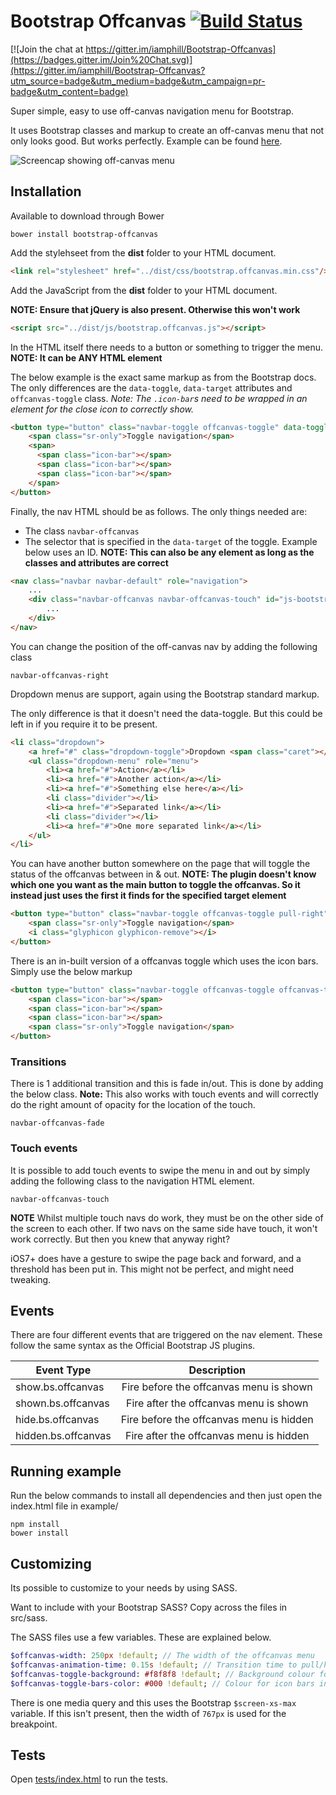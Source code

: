 # Bootstrap Offcanvas [![Build Status](https://travis-ci.org/iamphill/Bootstrap-Offcanvas.svg?branch=master)](https://travis-ci.org/iamphill/Bootstrap-Offcanvas)

[![Join the chat at https://gitter.im/iamphill/Bootstrap-Offcanvas](https://badges.gitter.im/Join%20Chat.svg)](https://gitter.im/iamphill/Bootstrap-Offcanvas?utm_source=badge&utm_medium=badge&utm_campaign=pr-badge&utm_content=badge)

Super simple, easy to use off-canvas navigation menu for Bootstrap.

It uses Bootstrap classes and markup to create an off-canvas menu that not only looks good. But works perfectly. Example can be found [here](http://iamphill.github.io/Bootstrap-Offcanvas/example.html).

![Screencap showing off-canvas menu](https://raw.githubusercontent.com/iamphill/Bootstrap-Offcanvas/master/screencap.gif)

## Installation

Available to download through Bower

```
bower install bootstrap-offcanvas
```

Add the stylehseet from the **dist** folder to your HTML document.

```html
<link rel="stylesheet" href="../dist/css/bootstrap.offcanvas.min.css"/>
```

Add the JavaScript from the **dist** folder to your HTML document.

**NOTE: Ensure that jQuery is also present. Otherwise this won't work**

```html
<script src="../dist/js/bootstrap.offcanvas.js"></script>
```

In the HTML itself there needs to a button or something to trigger the menu.
**NOTE: It can be ANY HTML element**

The below example is the exact same markup as from the Bootstrap docs. The only differences are the `data-toggle`, `data-target` attributes and `offcanvas-toggle` class. *Note: The `.icon-bar`s need to be wrapped in an element for the close icon to correctly show.*

```html
<button type="button" class="navbar-toggle offcanvas-toggle" data-toggle="offcanvas" data-target="#js-bootstrap-offcanvas">
    <span class="sr-only">Toggle navigation</span>
    <span>
      <span class="icon-bar"></span>
      <span class="icon-bar"></span>
      <span class="icon-bar"></span>
    </span>
</button>
```

Finally, the nav HTML should be as follows. The only things needed are:

- The class `navbar-offcanvas`
- The selector that is specified in the `data-target` of the toggle. Example below uses an ID.
**NOTE: This can also be any element as long as the classes and attributes are correct**

```html
<nav class="navbar navbar-default" role="navigation">
    ...
    <div class="navbar-offcanvas navbar-offcanvas-touch" id="js-bootstrap-offcanvas">
        ...
    </div>
</nav>
```

You can change the position of the off-canvas nav by adding the following class

```
navbar-offcanvas-right
```

Dropdown menus are support, again using the Bootstrap standard markup.

The only difference is that it doesn't need the data-toggle. But this could be left in if you require it to be present.

```html
<li class="dropdown">
    <a href="#" class="dropdown-toggle">Dropdown <span class="caret"></span></a>
    <ul class="dropdown-menu" role="menu">
        <li><a href="#">Action</a></li>
        <li><a href="#">Another action</a></li>
        <li><a href="#">Something else here</a></li>
        <li class="divider"></li>
        <li><a href="#">Separated link</a></li>
        <li class="divider"></li>
        <li><a href="#">One more separated link</a></li>
    </ul>
</li>
```

You can have another button somewhere on the page that will toggle the status of the offcanvas between in & out.
**NOTE: The plugin doesn't know which one you want as the main button to toggle the offcanvas. So it instead just uses the first it finds for the specified target element**

```html
<button type="button" class="navbar-toggle offcanvas-toggle pull-right" data-toggle="offcanvas" data-target="#js-bootstrap-offcanvas">
    <span class="sr-only">Toggle navigation</span>
    <i class="glyphicon glyphicon-remove"></i>
</button>
```

There is an in-built version of a offcanvas toggle which uses the icon bars. Simply use the below markup

```html
<button type="button" class="navbar-toggle offcanvas-toggle offcanvas-toggle-close" data-toggle="offcanvas" data-target="#js-bootstrap-offcanvas">
    <span class="icon-bar"></span>
    <span class="icon-bar"></span>
    <span class="icon-bar"></span>
    <span class="sr-only">Toggle navigation</span>
</button>
```

### Transitions

There is 1 additional transition and this is fade in/out. This is done by adding the below class. **Note:** This also works with touch events and will correctly do the right amount of opacity for the location of the touch.

```
navbar-offcanvas-fade
```

### Touch events

It is possible to add touch events to swipe the menu in and out by simply adding the following class to the navigation HTML element.

```
navbar-offcanvas-touch
```

**NOTE**
Whilst multiple touch navs do work, they must be on the other side of the screen to each other. If two navs on the same side have touch, it won't work correctly. But then you knew that anyway right?

iOS7+ does have a gesture to swipe the page back and forward, and a threshold has been put in. This might not be perfect, and might need tweaking.

## Events

There are four different events that are triggered on the nav element. These follow the same syntax as the Official Bootstrap JS plugins.

| Event Type               | Description                                 |
| -------------     |:-------------:                        |
| show.bs.offcanvas     | Fire before the offcanvas menu is shown   |
| shown.bs.offcanvas    | Fire after the offcanvas menu is shown    |
| hide.bs.offcanvas      | Fire before the offcanvas menu is hidden  |
| hidden.bs.offcanvas    | Fire after the offcanvas menu is hidden   |


## Running example

Run the below commands to install all dependencies and then just open the index.html file in example/

```
npm install
bower install
```

## Customizing

Its possible to customize to your needs by using SASS.

Want to include with your Bootstrap SASS? Copy across the files in src/sass.

The SASS files use a few variables. These are explained below.

```sass
$offcanvas-width: 250px !default; // The width of the offcanvas menu
$offcanvas-animation-time: 0.15s !default; // Transition time to pull/hide menu
$offcanvas-toggle-background: #f8f8f8 !default; // Background colour for toggle
$offcanvas-toggle-bars-color: #000 !default; // Colour for icon bars in toggle
```

There is one media query and this uses the Bootstrap `$screen-xs-max` variable. If this isn't present, then the width of `767px` is used for the breakpoint.

## Tests

Open [tests/index.html](https://github.com/iamphill/Bootstrap-Offcanvas/blob/master/tests/index.html) to run the tests.
